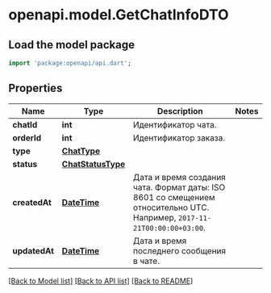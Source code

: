 # openapi.model.GetChatInfoDTO

## Load the model package
```dart
import 'package:openapi/api.dart';
```

## Properties
Name | Type | Description | Notes
------------ | ------------- | ------------- | -------------
**chatId** | **int** | Идентификатор чата. | 
**orderId** | **int** | Идентификатор заказа. | 
**type** | [**ChatType**](ChatType.md) |  | 
**status** | [**ChatStatusType**](ChatStatusType.md) |  | 
**createdAt** | [**DateTime**](DateTime.md) | Дата и время создания чата.  Формат даты: ISO 8601 со смещением относительно UTC. Например, `2017-11-21T00:00:00+03:00`.  | 
**updatedAt** | [**DateTime**](DateTime.md) | Дата и время последнего сообщения в чате. | 

[[Back to Model list]](../README.md#documentation-for-models) [[Back to API list]](../README.md#documentation-for-api-endpoints) [[Back to README]](../README.md)



